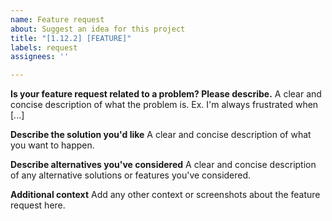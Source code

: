 ```yaml
---
name: Feature request
about: Suggest an idea for this project
title: "[1.12.2] [FEATURE]"
labels: request
assignees: ''

---
```


<!--
WARNING:  Do not delete any of the sections below.  Improperly filled out issues will be closed if not rectified in a timely manner!
-->

**Is your feature request related to a problem? Please describe.**
A clear and concise description of what the problem is. Ex. I'm always frustrated when [...]

**Describe the solution you'd like**
A clear and concise description of what you want to happen.

**Describe alternatives you've considered**
A clear and concise description of any alternative solutions or features you've considered.

**Additional context**
Add any other context or screenshots about the feature request here.
